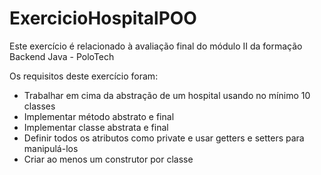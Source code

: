 # ExercicioHospitalPOO
Este exercício é relacionado à avaliação final do módulo II da formação Backend Java - PoloTech

Os requisitos deste exercício foram:
- Trabalhar em cima da abstração de um hospital usando no mínimo 10 classes
- Implementar método abstrato e final
- Implementar classe abstrata e final
- Definir todos os atributos como private e usar getters e setters para manipulá-los
- Criar ao menos um construtor por classe
